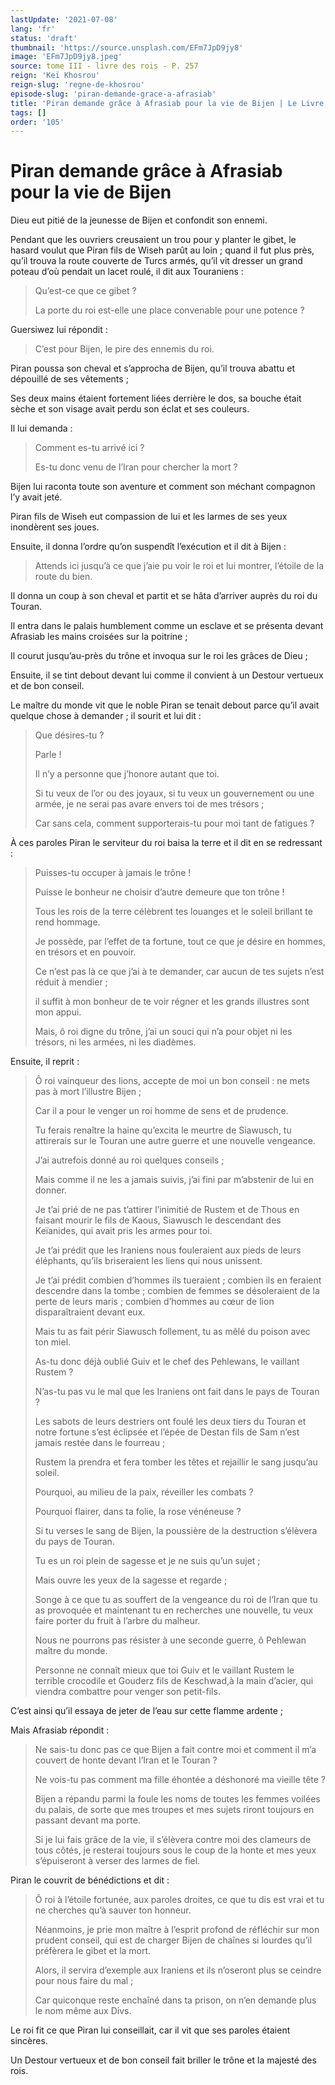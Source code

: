 ```yaml
---
lastUpdate: '2021-07-08'
lang: 'fr'
status: 'draft'
thumbnail: 'https://source.unsplash.com/EFm7JpD9jy8'
image: 'EFm7JpD9jy8.jpeg'
source: tome III - livre des rois - P. 257
reign: 'Keï Khosrou'
reign-slug: 'regne-de-khosrou'
episode-slug: 'piran-demande-grace-a-afrasiab'
title: 'Piran demande grâce à Afrasiab pour la vie de Bijen | Le Livre des Rois | Shâhnâmeh'
tags: []
order: '105'
---
```


<!-- LTeX: language=fr -->

# Piran demande grâce à Afrasiab pour la vie de Bijen

Dieu eut pitié de la jeunesse de Bijen et confondit son ennemi.

Pendant que les ouvriers creusaient un trou pour y planter le gibet, le hasard voulut que Piran fils de Wiseh parût au loin ; quand il fut plus près, qu’il trouva la route couverte de Turcs armés, qu’il vit dresser un grand poteau d’où pendait un lacet roulé, il dit aux Touraniens :

> Qu’est-ce que ce gibet ?
>
> La porte du roi est-elle une place convenable pour une potence ?

Guersiwez lui répondit :

> C’est pour Bijen, le pire des ennemis du roi.

Piran poussa son cheval et s’approcha de Bijen, qu’il trouva abattu et dépouillé de ses vêtements ;

Ses deux mains étaient fortement liées derrière le dos, sa bouche était sèche et son visage avait perdu son éclat et ses couleurs.

Il lui demanda :

> Comment es-tu arrivé ici ?
>
> Es-tu donc venu de l’Iran pour chercher la mort ?

Bijen lui raconta toute son aventure et comment son méchant compagnon l’y avait jeté.

Piran fils de Wiseh eut compassion de lui et les larmes de ses yeux inondèrent ses joues.

Ensuite, il donna l’ordre qu’on suspendît l’exécution et il dit à Bijen :

> Attends ici jusqu’à ce que j’aie pu voir le roi et lui montrer, l’étoile de la route du bien.

Il donna un coup à son cheval et partit et se hâta d’arriver auprès du roi du Touran.

Il entra dans le palais humblement comme un esclave et se présenta devant Afrasiab les mains croisées sur la poitrine ;

Il courut jusqu’au-près du trône et invoqua sur le roi les grâces de Dieu ;

Ensuite, il se tint debout devant lui comme il convient à un Destour vertueux et de bon conseil.

Le maître du monde vit que le noble Piran se tenait debout parce qu’il avait quelque chose à demander ; il sourit et lui dit :

> Que désires-tu ?
>
> Parle !
>
> Il n’y a personne que j’honore autant que toi.
>
> Si tu veux de l’or ou des joyaux, si tu veux un gouvernement ou une armée, je ne serai pas avare envers toi de mes trésors ;
>
> Car sans cela, comment supporterais-tu pour moi tant de fatigues ?

À ces paroles Piran le serviteur du roi baisa la terre et il dit en se redressant :

> Puisses-tu occuper à jamais le trône !
>
> Puisse le bonheur ne choisir d’autre demeure que ton trône !
>
> Tous les rois de la terre célèbrent tes louanges et le soleil brillant te rend hommage.
>
> Je possède, par l’effet de ta fortune, tout ce que je désire en hommes, en trésors et en pouvoir.
>
> Ce n’est pas là ce que j’ai à te demander, car aucun de tes sujets n’est réduit à mendier ;
>
> il suffit à mon bonheur de te voir régner et les grands illustres sont mon appui.
>
> Mais, ô roi digne du trône, j’ai un souci qui n’a pour objet ni les trésors, ni les armées, ni les diadèmes.

Ensuite, il reprit :

> Ô roi vainqueur des lions, accepte de moi un bon conseil : ne mets pas à mort l’illustre Bijen ;
>
> Car il a pour le venger un roi homme de sens et de prudence.
>
> Tu ferais renaître la haine qu’excita le meurtre de Siawusch, tu attirerais sur le Touran une autre guerre et une nouvelle vengeance.
>
> J’ai autrefois donné au roi quelques conseils ;
>
> Mais comme il ne les a jamais suivis, j’ai fini par m’abstenir de lui en donner.
>
> Je t’ai prié de ne pas t’attirer l’inimitié de Rustem et de Thous en faisant mourir le fils de Kaous, Siawusch le descendant des Keïanides, qui avait pris les armes pour toi.
>
> Je t’ai prédit que les Iraniens nous fouleraient aux pieds de leurs éléphants, qu’ils briseraient les liens qui nous unissent.
>
> Je t’ai prédit combien d’hommes ils tueraient ; combien ils en feraient descendre dans la tombe ; combien de femmes se désoleraient de la perte de leurs maris ; combien d’hommes au cœur de lion disparaîtraient devant eux.
>
> Mais tu as fait périr Siawusch follement, tu as mêlé du poison avec ton miel.
>
> As-tu donc déjà oublié Guiv et le chef des Pehlewans, le vaillant Rustem ?
>
> N’as-tu pas vu le mal que les Iraniens ont fait dans le pays de Touran ?
>
> Les sabots de leurs destriers ont foulé les deux tiers du Touran et notre fortune s’est éclipsée et l’épée de Destan fils de Sam n’est jamais restée dans le fourreau ;
>
> Rustem la prendra et fera tomber les têtes et rejaillir le sang jusqu’au soleil.
>
> Pourquoi, au milieu de la paix, réveiller les combats ?
>
> Pourquoi flairer, dans ta folie, la rose vénéneuse ?
>
> Si tu verses le sang de Bijen, la poussière de la destruction s’élèvera du pays de Touran.
>
> Tu es un roi plein de sagesse et je ne suis qu’un sujet ;
>
> Mais ouvre les yeux de la sagesse et regarde ;
>
> Songe à ce que tu as souffert de la vengeance du roi de l’Iran que tu as provoquée et maintenant tu en recherches une nouvelle, tu veux faire porter du fruit à l’arbre du malheur.
>
> Nous ne pourrons pas résister à une seconde guerre, ô Pehlewan maître du monde.
>
> Personne ne connaît mieux que toi Guiv et le vaillant Rustem le terrible crocodile et Gouderz fils de Keschwad,à la main d’acier, qui viendra combattre pour venger son petit-fils.

C’est ainsi qu’il essaya de jeter de l’eau sur cette flamme ardente ;

Mais Afrasiab répondit :

> Ne sais-tu donc pas ce que Bijen a fait contre moi et comment il m’a couvert de honte devant l’Iran et le Touran ?
>
> Ne vois-tu pas comment ma fille éhontée a déshonoré ma vieille tête ?
>
> Bijen a répandu parmi la foule les noms de toutes les femmes voilées du palais, de sorte que mes troupes et mes sujets riront toujours en passant devant ma porte.
>
> Si je lui fais grâce de la vie, il s’élèvera contre moi des clameurs de tous côtés, je resterai toujours sous le coup de la honte et mes yeux s’épuiseront à verser des larmes de fiel.

Piran le couvrit de bénédictions et dit :

> Ô roi à l’étoile fortunée, aux paroles droites, ce que tu dis est vrai et tu ne cherches qu’à sauver ton honneur.
>
> Néanmoins, je prie mon maître à l’esprit profond de réfléchir sur mon prudent conseil, qui est de charger Bijen de chaînes si lourdes qu’il préfèrera le gibet et la mort.
>
> Alors, il servira d’exemple aux Iraniens et ils n’oseront plus se ceindre pour nous faire du mal ;
>
> Car quiconque reste enchaîné dans ta prison, on n’en demande plus le nom même aux Divs.

Le roi fit ce que Piran lui conseillait, car il vit que ses paroles étaient sincères.

Un Destour vertueux et de bon conseil fait briller le trône et la majesté des rois.
